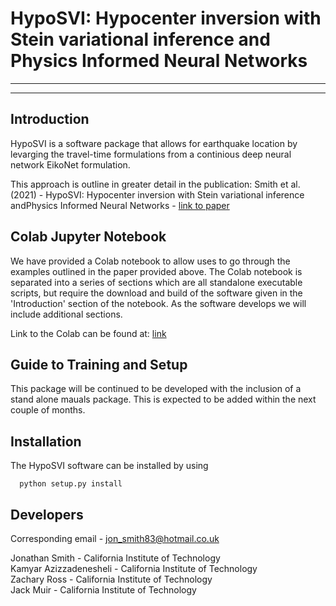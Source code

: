 
# HypoSVI: Hypocenter inversion with Stein variational inference and Physics Informed Neural Networks
---


***
## Introduction

HypoSVI is a software package that allows for earthquake location by levarging the travel-time formulations from a continious deep neural network EikoNet formulation. 

This approach is outline in greater detail in the publication:
Smith et al. (2021) - HypoSVI: Hypocenter inversion with Stein variational inference andPhysics Informed Neural Networks - [link to paper](https://arxiv.org/pdf/2004.00361.pdf)

## Colab Jupyter Notebook
We have provided a Colab notebook to allow uses to go through the examples outlined in the paper provided above. The Colab notebook is separated into a series of sections which are all standalone executable scripts, but require the download and build of the software given in the 'Introduction' section of the notebook. As the software develops we will include additional sections.

Link to the Colab can be found at: [link](https://colab.research.google.com/drive/17itC8vwugjYlrZZ30fvlhoEC0tBAd001?usp=sharing)


## Guide to Training and Setup
This package will be continued to be developed with the inclusion of a stand alone mauals package. This is expected to be added within the next couple of months.


## Installation
The HypoSVI software can be installed by using

```
  python setup.py install
```

## Developers
Corresponding email - jon_smith83@hotmail.co.uk

Jonathan Smith         - California Institute of Technology\
Kamyar Azizzadenesheli - California Institute of Technology\
Zachary Ross           - California Institute of Technology\
Jack Muir              - California Institute of Technology
